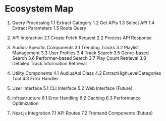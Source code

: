 # Ecosystem Map

1. Query Processing
   1.1 Extract Category
   1.2 Get APIs
   1.3 Select API
   1.4 Extract Parameters
   1.5 Route Query

2. API Interaction
   2.1 Create Fetch Request
   2.2 Process API Response

3. Audius-Specific Components
   3.1 Trending Tracks
   3.2 Playlist Management
   3.3 User Profiles
   3.4 Track Search
   3.5 Genre-based Search
   3.6 Performer-based Search
   3.7 Play Count Retrieval
   3.8 Detailed Track Information Retrieval

4. Utility Components
   4.1 AudiusApi Class
   4.2 ExtractHighLevelCategories Tool
   4.3 Error Handler

5. User Interface
   5.1 CLI Interface
   5.2 Web Interface (Future)

6. Infrastructure
   6.1 Error Handling
   6.2 Caching
   6.3 Performance Optimization

7. Next.js Integration
   7.1 API Routes
   7.2 Frontend Components (Future)

